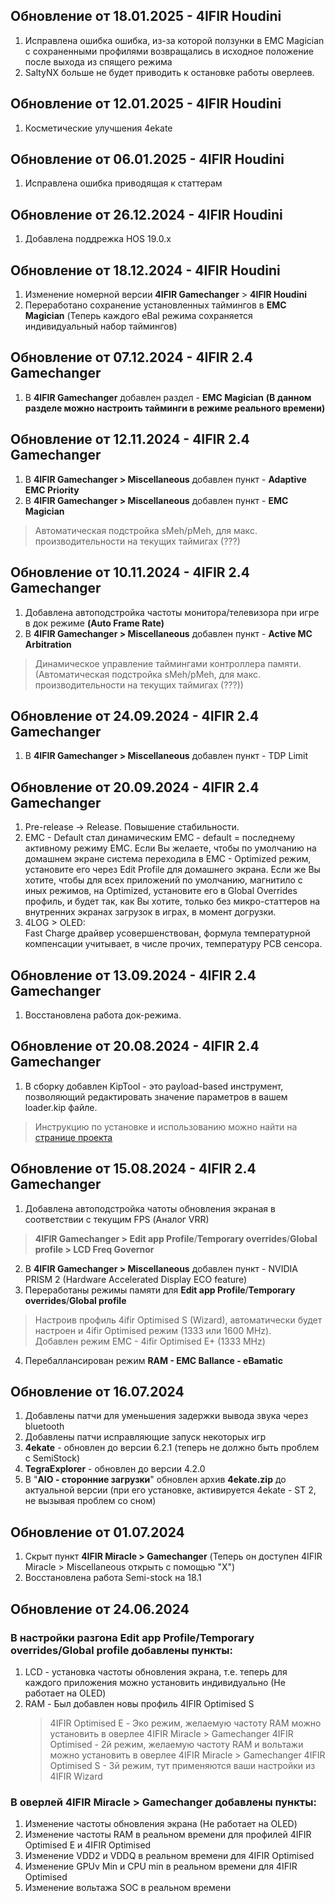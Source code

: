## Обновление от 18.01.2025 - 4IFIR Houdini
1.  Исправлена ошибка ​​ошибка, из-за которой ползунки в EMC Magician с сохраненными профилями возвращались в исходное положение после выхода из спящего режима
2.  SaltyNX больше не будет приводить к остановке работы оверлеев.

## Обновление от 12.01.2025 - 4IFIR Houdini
1.  Косметические улучшения 4ekate

## Обновление от 06.01.2025 - 4IFIR Houdini
1.  Исправлена ошибка приводящая к статтерам

## Обновление от 26.12.2024 - 4IFIR Houdini
1.  Добавлена поддрежка HOS 19.0.x

## Обновление от 18.12.2024 - 4IFIR Houdini
1.  Изменение номерной версии **4IFIR Gamechanger** > **4IFIR Houdini**
1.  Переработано сохранение установленных таймингов в **EMC Magician** (Теперь каждого eBal режима сохраняется индивидуальный набор таймингов) 

## Обновление от 07.12.2024 - 4IFIR 2.4 Gamechanger
1.  В **4IFIR Gamechanger** добавлен раздел - **EMC Magician** **(В данном разделе можно настроить тайминги в режиме реального времени)**
   
## Обновление от 12.11.2024 - 4IFIR 2.4 Gamechanger
1.  В **4IFIR Gamechanger > Miscellaneous** добавлен пункт - **Adaptive EMC Priority**  
2.  В **4IFIR Gamechanger > Miscellaneous** добавлен пункт - **EMC Magician**  
>Автоматическая подстройка sMeh/pMeh, для макс. производительности на текущих таймигах (???)

## Обновление от 10.11.2024 - 4IFIR 2.4 Gamechanger
1. Добавлена автоподстройка частоты монитора/телевизора при игре в док режиме **(Auto Frame Rate)**  
1.  В **4IFIR Gamechanger > Miscellaneous** добавлен пункт - **Active MC Arbitration**  
>Динамическое управление таймингами контроллера памяти. (Автоматическая подстройка sMeh/pMeh, для макс. производительности на текущих таймигах (???))

## Обновление от 24.09.2024 - 4IFIR 2.4 Gamechanger
1.  В **4IFIR Gamechanger > Miscellaneous** добавлен пункт - TDP Limit

## Обновление от 20.09.2024 - 4IFIR 2.4 Gamechanger
1. Pre-release -> Release. Повышение стабильности.
2. EMC - Default стал динамическим EMC - default = последнему активному режиму EMC. Если Вы желаете, чтобы по умолчанию на домашнем экране система переходила в EMC - Optimized режим, установите его через Edit Profile для домашнего экрана. Если же Вы хотите, чтобы для всех приложений по умолчанию, магнитило с иных режимов, на Optimized, установите его в Global Overrides профиль, и будет так, как Вы хотите, только без микро-статтеров на внутренних экранах загрузок в играх, в момент догрузки.  
3. 4LOG > OLED:  
Fast Charge драйвер усовершенствован, формула температурной компенсации учитывает, в числе прочих, температуру PCB сенсора.    

## Обновление от 13.09.2024 - 4IFIR 2.4 Gamechanger
1.  Восстановлена работа док-режима.  

## Обновление от 20.08.2024 - 4IFIR 2.4 Gamechanger
1.  В сборку добавлен KipTool - это payload-based инструмент, позволяющий редактировать значение параметров в вашем loader.kip файле.  
>Инструкцию по установке и использованию можно найти на [странице проекта](https://github.com/kawaii-flesh/KipTool)

## Обновление от 15.08.2024 - 4IFIR 2.4 Gamechanger
1.  Добавлена автоподстройка чатоты обновления экраная в соответствии с текущим FPS (Аналог VRR)
> **4IFIR Gamechanger > Edit app Profile**/**Temporary overrides**/**Global profile > LCD Freq Governor**
2.  В **4IFIR Gamechanger > Miscellaneous** добавлен пункт - NVIDIA PRISM 2 (Hardware Accelerated Display ECO feature)
3.  Переработаны режимы памяти для **Edit app Profile**/**Temporary overrides**/**Global profile**
>Настроив профиль 4ifir Optimised S (Wizard), автоматически будет настроен и 4ifir Optimised режим (1333 или 1600 MHz).  
>Добавлен режим EMC - 4ifir Optimised E+ (1333 MHz)
4.  Перебаллансирован режим **RAM - EMC Ballance - eBamatic**  

## Обновление от 16.07.2024 
1.  Добавлены патчи для уменьшения задержки вывода звука через bluetooth
2.  Добавлены патчи исправляющие запуск некоторых игр
3.  **4ekate** - обновлен до версии  6.2.1 (теперь не должно быть проблем с SemiStock)
4.  **TegraExplorer** - обновлен до версии  4.2.0
5.  В "**AIO - сторонние загрузки**" обновлен архив **4ekate.zip** до актуальной версии (при его установке, активируется 4ekate - ST 2, не вызывая проблем со сном)

## Обновление от 01.07.2024    
1.  Скрыт пункт **4IFIR Miracle > Gamechanger** (Теперь он доступен 4IFIR Miracle > Miscellaneous открыть с помощью "Х")  
2.  Восстановлена работа Semi-stock на 18.1

## Обновление от 24.06.2024  

### В настройки разгона **Edit app Profile**/**Temporary overrides**/**Global profile** добавлены пункты:
1. LCD - установка частоты обновления экрана, т.е. теперь для каждого приложения можно установить индивидуально (Не работает на OLED)
2. RAM - Был добавлен новы профиль 4IFIR Optimised S
   >4IFIR Optimised E - Эко режим, желаемую частоту RAM можно установить в оверлее 4IFIR Miracle > Gamechanger
   >4IFIR Optimised - 2й режим, желаемую частоту RAM и вольтажи можно установить в оверлее 4IFIR Miracle > Gamechanger
   >4IFIR Optimised S - 3й режим, тут применяются ваши настройки из 4IFIR Wizard
   
### В оверлей **4IFIR Miracle > Gamechanger** добавлены пункты:  
1. Изменение частоты обновления экрана (Не работает на OLED)
2. Изменение частоты RAM в реальном времени для профилей 4IFIR Optimised E и 4IFIR Optimised
3. Изменение VDD2 и VDDQ в реальном времени для 4IFIR Optimised
4. Изменение GPUv Min и CPU min в реальном времени для 4IFIR Optimised
5. Изменение вольтажа SOC в реальном времени
